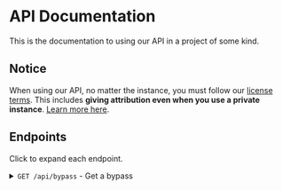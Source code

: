 # API Documentation

This is the documentation to using our API in a project of some kind.

## Notice

When using our API, no matter the instance, you must follow our [license terms](../LICENSE). This includes **giving attribution even when you use a private instance**. [Learn more here](https://choosealicense.com/licenses/agpl-3.0/). 

## Endpoints

Click to expand each endpoint.

<details>
  <summary>
    <code>GET /api/bypass</code> - Get a bypass
  </summary>

### Parameters

|Name|Type|Required|Description|
|---|---|---|---|
|`url`|A URL encoded `string`.|Yes|The URL of the adlink you want to bypass.|
|`ignoreCache`|`boolean`: `true`/`false`|No|Determines if you want to avoid using the cache for your solution.|
|`allowCache`|`boolean`: `true`/`false`|No|Determines if you don't want to have your link's solution be in the cache.|
|`ignoreFF`|`boolean`: `true`/`false`|No|Determines if you don't want to avoid checking FastForward's Crowd Bypass for a destination.|
|`allowFF`|`boolean`: `true`/`false`|No|Determines if you don't want to sync certain types of links to FastForward's Crowd Bypass.|
|`password`|`string`|Yes, if link is passworded.|Password of the link.|


### Responses

A successful response would look like this.

```json
{
  "success": true, // Detemines success of request.
  "destination": "https://git.gay/a/bifm", // Destination of URL.
  "originalUrl": "https://ouo.io/2dktqo", // The original URL.
  "dateSolved": 1655685246159, // JS Date() output
  "fromCache": true, // Determines if the solution came from the BIFM instance's cache or not.
  "fromFastforward": false // Determines if the solution came from FastForward's Crowd Bypass feature or not.
}
```

An errored response would look like this.

```json
{
  "success": false, // Detemines success of request.
  "error": "Navigation timeout of 30000 ms exceeded", // error message, see console for error trace
  "fromBackend": true // determines if error is from frontend or backend
}
```
</details>